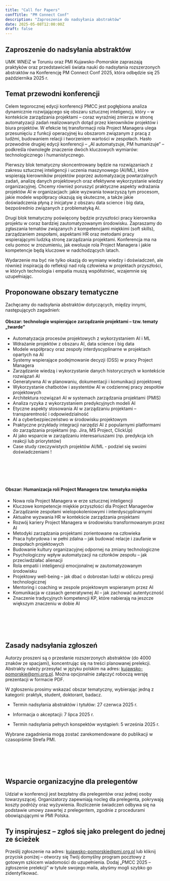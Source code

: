 ```yaml
---
title: "Call for Papers"
confTitle: "PM Connect Conf"
description: "Zaproszenie do nadsyłania abstraktów"
date: 2025-05-08T12:00:00Z
draft: false
---
```


## Zaproszenie do nadsyłania abstraktów

UMK WNEiZ w Toruniu oraz PMI Kujawsko-Pomorskie zapraszają praktyków oraz przedstawicieli świata nauki do nadsyłania rozszerzonych abstraktów na Konferencję PM Connect Conf 2025, która odbędzie się 25 października 2025 r. 

## Temat przewodni konferencji

Celem tegorocznej edycji konferencji PMCC jest pogłębiona analiza dynamicznie rozwijającego się obszaru sztucznej inteligencji, który – w kontekście zarządzania projektami – coraz wyraźniej zmierza w stronę automatyzacji zadań realizowanych dotąd przez kierowników projektów i biura projektów. W efekcie tej transformacji rola Project Managera ulega przesunięciu z funkcji operacyjnej ku obszarom związanym z pracą z ludźmi, budowaniem relacji i tworzeniem wartości w zespołach. Hasło przewodnie drugiej edycji konferencji – „AI automatyzuje, PM humanizuje” – podkreśla równoległe znaczenie dwóch kluczowych wymiarów: technologicznego i humanistycznego.

Pierwszy blok tematyczny skoncentrowany będzie na rozwiązaniach z zakresu sztucznej inteligencji i uczenia maszynowego (AI/ML), które wspierają kierowników projektów poprzez automatyzację powtarzalnych zadań, analizę danych projektowych oraz efektywne wykorzystanie wiedzy organizacyjnej. Chcemy również poruszyć praktyczne aspekty wdrażania projektów AI w organizacjach: jakie wyzwania towarzyszą tym procesom, jakie modele współpracy okazują się skuteczne, a także jakie doświadczenia płyną z inicjatyw z obszaru data science i big data, bezpośrednio związanych z problematyką AI.

Drugi blok tematyczny poświęcony będzie przyszłości pracy kierownika projektu w coraz bardziej zautomatyzowanym środowisku. Zapraszamy do zgłaszania tematów związanych z kompetencjami miękkimi (soft skills), zarządzaniem zespołami, aspektami HR oraz metodami pracy wspierającymi ludzką stronę zarządzania projektami. Konferencja ma na celu pomoc w zrozumieniu, jak ewoluuje rola Project Managera i jakie kompetencje będą kluczowe w nadchodzących latach.

Wydarzenie ma być nie tylko okazją do wymiany wiedzy i doświadczeń, ale również inspiracją do refleksji nad rolą człowieka w projektach przyszłości, w których technologia i empatia muszą współistnieć, wzajemnie się uzupełniając.

## Proponowane obszary tematyczne

Zachęcamy do nadsyłania abstraktów dotyczących, między innymi, następujących zagadnień:

#### Obszar: technologie wspierające zarządzanie projektami – tzw. tematy „twarde”

* Automatyzacja procesów projektowych z wykorzystaniem AI i ML
* Wdrażanie projektów z obszaru AI, data science i big data
* Modele współpracy oraz zespoły interdyscyplinarne w projektach opartych na AI
* Systemy wspierające podejmowanie decyzji (DSS) w pracy Project Managera
* Zarządzanie wiedzą i wykorzystanie danych historycznych w kontekście rozwiązań AI
* Generatywna AI w planowaniu, dokumentacji i komunikacji projektowej
* Wykorzystanie chatbotów i asystentów AI w codziennej pracy zespołów projektowych
* Architektura rozwiązań AI w systemach zarządzania projektami (PMIS)
* Analiza ryzyka z wykorzystaniem predykcyjnych modeli AI
* Etyczne aspekty stosowania AI w zarządzaniu projektami – transparentność i odpowiedzialność
* AI a cyberbezpieczeństwo w środowisku projektowym
* Praktyczne przykłady integracji narzędzi AI z popularnymi platformami do zarządzania projektami (np. Jira, MS Project, ClickUp)
* AI jako wsparcie w zarządzaniu interesariuszami (np. predykcja ich reakcji lub priorytetów)
* Case study rzeczywistych projektów AI/ML - podziel się swoimi doświadczeniami !

<br/><br/><br/><br/>

#### Obszar: Humanizacja roli Project Managera tzw. tematyka miękka

* Nowa rola Project Managera w erze sztucznej inteligencji
* Kluczowe kompetencje miękkie przyszłości dla Project Managerów
* Zarządzanie zespołami wielopokoleniowymi i interdyscyplinarnymi
* Aktualne wyzwania HR w kontekście zarządzania projektami
* Rozwój kariery Project Managera w środowisku transformowanym przez AI
* Metodyki zarządzania projektami zorientowane na człowieka 
* Praca hybrydowa i w pełni zdalna – jak budować relacje i zaufanie w zespołach projektowych
* Budowanie kultury organizacyjnej odpornej na zmiany technologiczne
* Psychologiczny wpływ automatyzacji na członków zespołu – jak przeciwdziałać alienacji
* Rola empatii i inteligencji emocjonalnej w zautomatyzowanym środowisku
* Projektowy well-being – jak dbać o dobrostan ludzi w obliczu presji technologicznej
* Mentoring i coaching w zespole projektowym wspieranym przez AI
* Komunikacja w czasach generatywnej AI – jak zachować autentyczność
* Znaczenie tradycyjnych kompetencji KP, które nabierają na jeszcze większym znaczeniu w dobie AI

<br/><br/><br/><br/>

## Zasady nadsyłania zgłoszeń

Autorzy proszeni są o przesłanie rozszerzonych abstraktów (do 4000 znaków ze spacjami), koncentrując się na treści planowanej prelekcji.
Abstrakty należy przesyłać w języku polskim na adres: kujawsko-pomorskie@pmi.org.pl. Można opcjonalnie załączyć roboczą wersję prezentacji w formacie PDF.

W zgłoszeniu prosimy wskazać obszar tematyczny, wybierając jedną z kategorii: praktyk, student, doktorant, badacz.

* Termin nadsyłania abstraktów i tytułów: 27 czerwca 2025 r.

* Informacja o akceptacji: 7 lipca 2025 r.

* Termin nadsyłania pełnych konspektów wystąpień: 5 września 2025 r.

Wybrane zagadnienia mogą zostać zarekomendowane do publikacji w czasopiśmie Strefa PMI.


<br/><br/><br/><br/>

## Wsparcie organizacyjne dla prelegentów

Udział w konferencji jest bezpłatny dla prelegentów oraz jednej osoby towarzyszącej.
Organizatorzy zapewniają nocleg dla prelegenta, pokrywają koszty podróży oraz wyżywienia.
Rozliczenie świadczeń odbywa się na podstawie umowy zawartej z prelegentem, zgodnie z procedurami obowiązującymi w PMI Polska.

## Ty inspirujesz – zgłoś się jako prelegent do jednej ze ścieżek

Prześlij zgłoszenie na adres: kujawsko-pomorskie@pmi.org.pl lub kliknij przycisk poniżej – otworzy się Twój domyślny program pocztowy z gotowym szkicem wiadomości do uzupełnienia.
Dodaj „PMCC 2025 – zgłoszenie prelekcji” w tytule swojego maila, abyśmy mogli szybko go zidentyfikować.




